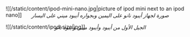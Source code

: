 
![[/static/content/ipod-mini-nano.jpg|picture of ipod mini next to an ipod nano]]

<div style="font-style: italic;text-align: center;margin-top: -30px;">صورة لجهاز أيبود نانو على اليمين وبجواره أيبود ميني على اليسار</div>

![[/static/content/ipod-size.jpg]]
<div style="font-style: italic;text-align: center;margin-top: -30px;">الجيل الأول من أيبود وأيبود ميني وأيبود نانو</div>


